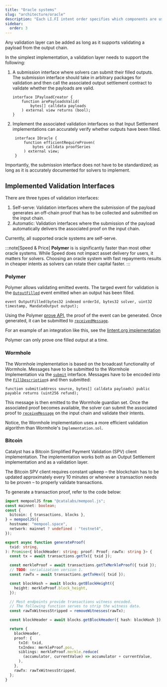 ```yaml
---
title: "Oracle systems"
slug: "architecture/oracle"
description: "Each LI.FI intent order specifies which components are used for which aspects of the swap. Validation layers can be permissionlessly chosen by the issuer of an intent, and anyone can write a validation layer."
sidebar:
  order: 3
---
```


Any validation layer can be added as long as it supports validating a payload from the output chain.

In the simplest implementation, a validation layer needs to support the following:

1. A submission interface where solvers can submit their filled outputs. The submission interface should take in arbitrary packages for validation and then call the associated output settlement contract to validate whether the payloads are valid.
    ```solidity
    interface IPayloadCreator {
        function arePayloadsValid(
            bytes[] calldata payloads
        ) external view returns (bool);
    }
    ```

2. Implement the associated validation interfaces so that Input Settlement implementations can accurately verify whether outputs have been filled.
   ```solidity
    interface IOracle {
        function efficientRequireProven(
            bytes calldata proofSeries
        ) external view;
    }
    ```

Importantly, the submission interface does not have to be standardized; as long as it is accurately documented for solvers to implement.

## Implemented Validation Interfaces

There are three types of validation interfaces:
1. Self-serve: Validation interfaces where the submission of the payload generates an off-chain proof that has to be collected and submitted on the input chain.
2. Automatic: Validation interfaces where the submission of the payload automatically delivers the associated proof on the input chain.

Currently, all supported oracle systems are self-serve.

:::note[Speed & Price]
**Polymer** is is significantly faster than most other oracle systems. While Speed does not impact asset delivery for users, it matters for solvers. Choosing an oracle system with fast repayments results in cheaper intents as solvers can rotate their capital faster.
:::

### Polymer

Polymer allows validating emitted events. The targed event for validation is the [`OutputFilled`](https://github.com/openintentsframework/oif-contracts/blob/main/src/output/BaseOutputSettler.sol#L95) event emitted when an output has been filled.
```solidity
event OutputFilled(bytes32 indexed orderId, bytes32 solver, uint32 timestamp, MandateOutput output);
```

Using the Polymer [prove API](https://docs.polymerlabs.org/docs/build/prove-api-V2/api-endpoints#1-request-log-proof), the proof of the event can be generated. Once generated, it can be submitted to [`receivedMessage`](https://github.com/openintentsframework/oif-contracts/blob/main/src/oracles/polymer/PolymerOracle.sol#L63-L67).

For an example of an integration like this, see the [lintent.org implementation](https://github.com/catalystsystem/lintent/blob/a4aa78cd058cade732b73d83aa2843dd4e9ea24d/src/lib/utils/lifiintent/tx.ts#L524-L577)

Polymer can only prove one filled output at a time.

### Wormhole

The Wormhole implementation is based on the broadcast functionality of Wormhole. Messages have to be submitted to the Wormhole Implementation via the [`submit`](https://github.com/openintentsframework/oif-contracts/blob/daa8913e5803d8b62b646335d4c5130cdfacfec8/src/oracles/wormhole/WormholeOracle.sol#L43) interface. Messages have to be encoded into the [`FillDescription`](https://github.com/openintentsframework/oif-contracts/blob/main/src/libs/MandateOutputEncodingLib.sol#L21-L36)s and then submitted:
```solidity
function submit(address source, bytes[] calldata payloads) public payable returns (uint256 refund);
```

This message is then emitted to the Wormhole guardian set. Once the associated proof becomes available, the solver can submit the associated proof to [`receiveMessage`](https://github.com/openintentsframework/oif-contracts/blob/daa8913e5803d8b62b646335d4c5130cdfacfec8/src/oracles/wormhole/WormholeOracle.sol#L78-L80) on the input chain and validate their intents.

Notice, the Wormhole implementation uses a more efficient validation algorithm than Wormhole's `Implementation.sol`.

### Bitcoin

Catalyst has a Bitcoin Simplified Payment Validation (SPV) client implementation. The implementation works both as an Output Settlement implementation and as a validation layer.

The Bitcoin SPV client requires constant upkeep – the blockchain has to be updated approximately every 10 minutes or whenever a transaction needs to be proven – to properly validate transactions.

To generate a transaction proof, refer to the code below:

```typescript
import mempoolJS from "@catalabs/mempool.js";
const mainnet: boolean;
const {
  bitcoin: { transactions, blocks },
} = mempoolJS({
  hostname: "mempool.space",
  network: mainnet ? undefined : "testnet4",
});

export async function generateProof(
  txid: string,
): Promise<{ blockHeader: string; proof: Proof; rawTx: string }> {
  const tx = await transactions.getTx({ txid });

  const merkleProof = await transactions.getTxMerkleProof({ txid });
  // TODO: serialization version 1.
  const rawTx = await transactions.getTxHex({ txid });

  const blockHash = await blocks.getBlockHeight({
    height: merkleProof.block_height,
  });

  // Most endpoints provide transactions witness encoded.
  // The following function serves to strip the witness data.
  const rawTxWitnessStripped = removeWitnesses(rawTx);

  const blockHeader = await blocks.getBlockHeader({ hash: blockHash });

  return {
    blockHeader,
    proof: {
      txId: txid,
      txIndex: merkleProof.pos,
      siblings: merkleProof.merkle.reduce(
        (accumulator, currentValue) => accumulator + currentValue,
      ),
    },
    rawTx: rawTxWitnessStripped,
  };
}
```